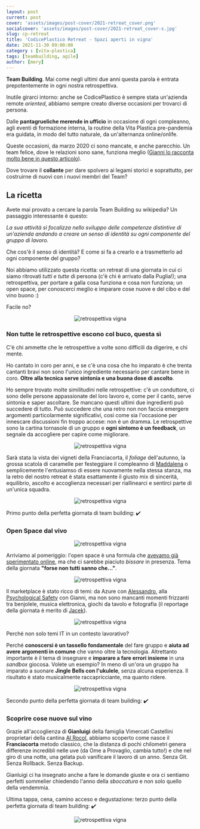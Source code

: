 ```yaml
---
layout: post
current: post
cover: 'assets/images/post-cover/2021-retreat_cover.png'
socialcover: 'assets/images/post-cover/2021-retreat_cover-s.jpg'
slug: cp-retreat
title: 'CodicePlastico Retreat - Spazi aperti in vigna'
date: 2021-11-30 09:00:00
category : [vita-plastica]
tags: [teambuilding, agile]
author: [mery]
---
```


**Team Building**. Mai come negli ultimi due anni questa parola è entrata prepotentemente in ogni nostra retrospettiva. 

Inutile girarci intorno: anche se CodicePlastico è sempre stata un'azienda remote _oriented_, abbiamo sempre creato diverse occasioni per trovarci di persona. 

Dalle **pantagrueliche merende in ufficio** in occasione di ogni compleanno, agli eventi di formazione interna, la routine della Vita Plastica pre-pandemia era guidata, in modo del tutto naturale, da un'alternanza online/onlife. 

Queste occasioni, da marzo 2020 ci sono mancate, e anche parecchio. Un team felice, dove le relazioni sono sane, funziona meglio ([Gianni lo racconta molto bene in questo articolo](https://blog.codiceplastico.com/psychological-safety)). 

Dove trovare il **collante** per dare spolvero ai legami storici e soprattutto, per costruirne di nuovi con i nuovi membri del Team?



## La ricetta
Avete mai provato a cercare la parola Team Building su wikipedia? Un passaggio interessante è questo:

<cite>La sua attività si focalizza nello sviluppo delle competenze distintive di un'azienda andando a creare un senso di identità su ogni componente del gruppo di lavoro.</cite>

Che cos'è il senso di identità? E come si fa a crearlo e a trasmetterlo ad ogni componente del gruppo? 

Noi abbiamo utilizzato questa ricetta: un retreat di una giornata in cui ci siamo ritrovati *tutti e tutte* di persona (c'è chi è arrivato dalla Puglia!); una retrospettiva, per portare a galla cosa funziona e cosa non funziona; un open space, per conoscerci  meglio e imparare cose nuove e del cibo e del vino buono :)

Facile no?


<figure style="text-align:center"><img src="/assets/images/post-content/vigna/retreat_s_001.png" alt="retrospettiva vigna" /></figure>

### Non tutte le retrospettive escono col buco, questa sì
C'è chi ammette che le retrospettive a volte sono difficili da digerire, e chi mente. 

Ho cantato in coro per anni, e se c'è una cosa che ho imparato è che trenta cantanti bravi non sono l'unico ingrediente necessario per cantare bene in coro. **Oltre alla tecnica serve sintonia e una buona dose di ascolto**. 

Ho sempre trovato molte similitudini nelle retrospettive: c'è un conduttore, ci sono delle persone appassionate del loro lavoro e, come per il canto, serve sintonia e saper ascoltare. Se mancano questi ultimi due ingredienti può succedere di tutto. Può succedere che una retro non non faccia emergere argomenti particolarmente significativi, così come sia l'occasione per innescare discussioni fin troppo accese: non è un dramma. Le retrospettive sono la cartina tornasole di un gruppo e **ogni sintomo è un feedback**, un segnale da accogliere per capire come migliorare. 

<figure style="text-align:center"><img src="/assets/images/post-content/vigna/retro-vigna-1.jpg" alt="retrospettiva vigna" /></figure>

Sarà stata la vista dei vigneti della Franciacorta, il _foliage_ dell'autunno, la grossa scatola di caramelle per festeggiare il compleanno di [Maddalena](https://blog.codiceplastico.com/authors/maddalena-germinario) o semplicemente l'entusiamso di essere nuovamente nella stessa stanza, ma la retro del nostro retreat è stata esattamente il giusto mix di sincerità, equilibrio, ascolto e accoglienza necessari per riallinearci e sentirci parte di un'unica squadra.

<figure style="text-align:center"><img src="/assets/images/post-content/vigna/retro-vigna-2.jpg" alt="retrospettiva vigna" /></figure>
Primo punto della perfetta giornata di team building: ✔️

### Open Space dal vivo
<figure style="text-align:center"><img src="/assets/images/post-content/vigna/retro-vigna-5.jpg" alt="retrospettiva vigna" /></figure>

Arriviamo al pomeriggio: l'open space è una formula che [avevamo già sperimentato online](https://blog.codiceplastico.com/lockdown-open-space), ma che ci sarebbe piaciuto _bissare_ in presenza. Tema della giornata **"forse non tutti sanno che..."**.
<figure style="text-align:center"><img src="/assets/images/post-content/vigna/retro-vigna-6.jpg" alt="retrospettiva vigna" /></figure>

Il marketplace è stato ricco di temi: da Azure con [Alessandro](https://blog.codiceplastico.com/authors/alessandro-melchiori), alla [Psychological Safety](https://blog.codiceplastico.com/psychological-safety) con Gianni, ma non sono mancanti momenti frizzanti tra benjolele, musica elettronica, giochi da tavolo e fotografia (il reportage della giornata è merito di [Jacek](https://blog.codiceplastico.com/authors/jacek)).
<figure style="text-align:center"><img src="/assets/images/post-content/vigna/retro-vigna-3.jpg" alt="retrospettiva vigna" /></figure>

Perché non solo temi IT in un contesto lavorativo? 

Perché **conoscersi è un tassello fondamentale** del fare gruppo e **aiuta ad avere argomenti in comune** che vanno oltre la tecnologia. Altrettanto importante è il tema di insegnare e **imparare a fare errori insieme** in una _sandbox_ giocosa. Volete un esempio? In meno di un'ora un gruppo ha imparato a suonare **Jingle Bells con l'ukulele**, senza alcuna esperienza. Il risultato è stato musicalmente raccapricciante, ma quanto ridere.  

<figure style="text-align:center"><img src="/assets/images/post-content/vigna/retro-vigna-4.jpg" alt="retrospettiva vigna" /></figure>

Secondo punto della perfetta giornata di team building: ✔️

### Scoprire cose nuove sul vino
Grazie all'accoglienza di **Gianluigi** della famiglia Vimercati Castellini proprietari della cantina [Al Rocol](https://www.alrocol.com/), abbiamo scoperto come nasce il **Franciacorta** metodo classico, che la distanza di pochi chilometri genera differenze incredibli nelle uve (da Ome a Provaglio, cambia tutto!) e che nel giro di una notte, una gelata può vanificare il lavoro di un anno. Senza Git. Senza Rollback. Senza Backup.

Gianluigi ci ha insegnato anche a fare le domande giuste e ora ci sentiamo perfetti sommelier chiedendo l'anno della _sboccatura_ e non solo quello della vendemmia.

Ultima tappa, cena, camino acceso e degustazione: terzo punto della perfetta giornata di team building: ✔️
<figure style="text-align:center"><img src="/assets/images/post-content/vigna/retreat_s_002.png" alt="retrospettiva vigna" /></figure>
